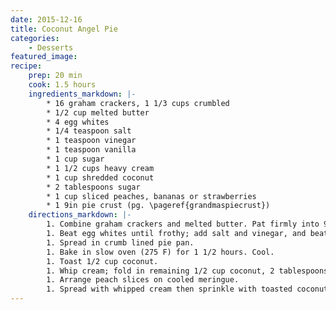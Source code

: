 ```yaml
---
date: 2015-12-16
title: Coconut Angel Pie
categories:
    - Desserts
featured_image: 
recipe:
    prep: 20 min 
    cook: 1.5 hours
    ingredients_markdown: |-
        * 16 graham crackers, 1 1/3 cups crumbled
        * 1/2 cup melted butter
        * 4 egg whites
        * 1/4 teaspoon salt
        * 1 teaspoon vinegar
        * 1 teaspoon vanilla
        * 1 cup sugar
        * 1 1/2 cups heavy cream
        * 1 cup shredded coconut
        * 2 tablespoons sugar
        * 1 cup sliced peaches, bananas or strawberries
        * 1 9in pie crust (pg. \pageref{grandmaspiecrust})
    directions_markdown: |-
        1. Combine graham crackers and melted butter. Pat firmly into 9-inch pie pan.
        1. Beat egg whites until frothy; add salt and vinegar, and beat until stiff. Gradually add the 1 cup sugar, 2 tablespoons at a time, beating thoroughly after each addition.
        1. Spread in crumb lined pie pan.
        1. Bake in slow oven (275 F) for 1 1/2 hours. Cool.
        1. Toast 1/2 cup coconut.
        1. Whip cream; fold in remaining 1/2 cup coconut, 2 tablespoons sugar and vanilla.
        1. Arrange peach slices on cooled meringue.
        1. Spread with whipped cream then sprinkle with toasted coconut. Chill thoroughly.
---
```

